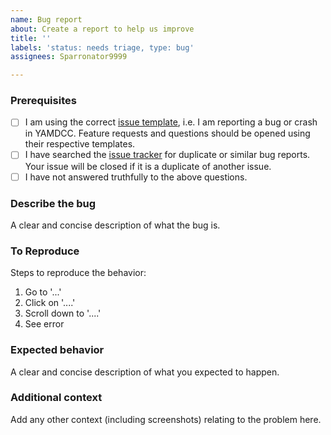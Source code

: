 ```yaml
---
name: Bug report
about: Create a report to help us improve
title: ''
labels: 'status: needs triage, type: bug'
assignees: Sparronator9999

---
```


### Prerequisites
- [ ] I am using the correct [issue template](https://github.com/Sparronator9999/MSIFanControl/issues/new/choose), i.e. I am reporting a bug or crash in YAMDCC. Feature requests and questions should be opened using their respective templates.
- [ ] I have searched the [issue tracker](https://github.com/Sparronator9999/MSIFanControl/issues?q=label:"type:+bug") for duplicate or similar bug reports. Your issue will be closed if it is a duplicate of another issue.
- [ ] I have not answered truthfully to the above questions.

### Describe the bug
A clear and concise description of what the bug is.

### To Reproduce
Steps to reproduce the behavior:
1. Go to '...'
2. Click on '....'
3. Scroll down to '....'
4. See error

### Expected behavior
A clear and concise description of what you expected to happen.

### Additional context
Add any other context (including screenshots) relating to the problem here.
